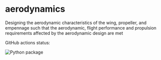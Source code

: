 # aerodynamics
Designing the aerodynamic characteristics of the wing, propeller, and empennage such that the aerodynamic, flight performance and propulsion requirements affected by the aerodynamic design are met

GitHub actions status:

![Python package](https://github.com/SAVED-DSE-Project-TU-Delft-2020/aerodynamics/workflows/Python%20package/badge.svg?branch=master)
